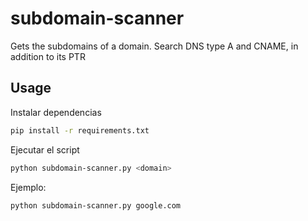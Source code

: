 # subdomain-scanner
Gets the subdomains of a domain. Search DNS type A and CNAME, in addition to its PTR

## Usage
Instalar dependencias
```bash
pip install -r requirements.txt
```

Ejecutar el script
```bash
python subdomain-scanner.py <domain>
```

Ejemplo:
```bash
python subdomain-scanner.py google.com
```
